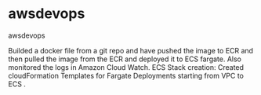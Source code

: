 # awsdevops
awsdevops

Builded a docker file from a git repo and have pushed the image to ECR and then pulled the image from the ECR and deployed it to ECS fargate. Also monitored the logs in Amazon Cloud Watch.
ECS Stack creation:
Created cloudFormation Templates for Fargate Deployments  starting from VPC to ECS .
